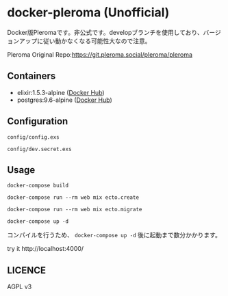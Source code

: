 # docker-pleroma (Unofficial)

Docker版Pleromaです。非公式です。developブランチを使用しており、バージョンアップに従い動かなくなる可能性大なので注意。  

Pleroma Original Repo:https://git.pleroma.social/pleroma/pleroma  


## Containers  
* elixir:1.5.3-alpine ([Docker Hub](https://hub.docker.com/_/elixir/))  
* postgres:9.6-alpine ([Docker Hub](https://hub.docker.com/_/postgres/))  

## Configuration  
 ``` config/config.exs ```  
 
 ``` config/dev.secret.exs ```

## Usage

```
docker-compose build

docker-compose run --rm web mix ecto.create

docker-compose run --rm web mix ecto.migrate

docker-compose up -d
```

コンパイルを行うため、 ``` docker-compose up -d ``` 後に起動まで数分かかります。  

try it http://localhost:4000/  

## LICENCE
AGPL v3